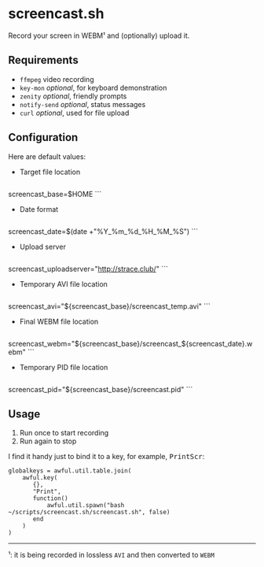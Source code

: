 # screencast.sh

Record your screen in WEBM¹ and (optionally) upload it.

## Requirements
 - `ffmpeg` video recording
 - `key-mon` *optional*, for keyboard demonstration
 - `zenity` *optional*, friendly prompts
 - `notify-send` *optional*, status messages
 - `curl` *optional*, used for file upload

## Configuration

Here are default values:

- Target file location

    ```
screencast_base=$HOME
    ```

- Date format

    ```
screencast_date=$(date +"%Y_%m_%d_%H_%M_%S")
    ```

- Upload server

    ```
screencast_uploadserver="http://strace.club/"
    ```

- Temporary AVI file location

    ```
screencast_avi="${screencast_base}/screencast_temp.avi"
    ```

- Final WEBM file location

    ```
screencast_webm="${screencast_base}/screencast_${screencast_date}.webm"
    ```

- Temporary PID file location

    ```
screencast_pid="${screencast_base}/screencast.pid"
    ```

## Usage

1. Run once to start recording
2. Run again to stop

I find it handy just to bind it to a key, for example, <kbd>PrintScr</kbd>:
```
globalkeys = awful.util.table.join(
    awful.key(
       {},
       "Print",
       function()
           awful.util.spawn("bash ~/scripts/screencast.sh/screencast.sh", false)
       end
    )
)
```

---

¹: it is being recorded in lossless `AVI` and then converted to `WEBM`
